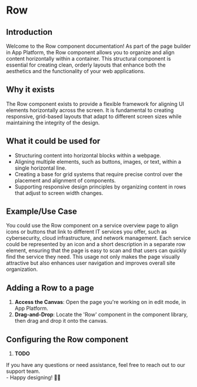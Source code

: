 # Row

## Introduction

Welcome to the Row component documentation! As part of the page builder in App Platform, the Row component allows you to organize and align content horizontally within a container. This structural component is essential for creating clean, orderly layouts that enhance both the aesthetics and the functionality of your web applications.

## **Why it exists**

The Row component exists to provide a flexible framework for aligning UI elements horizontally across the screen. It is fundamental to creating responsive, grid-based layouts that adapt to different screen sizes while maintaining the integrity of the design.&#x20;

## What it could be used for

* Structuring content into horizontal blocks within a webpage.
* Aligning multiple elements, such as buttons, images, or text, within a single horizontal line.
* Creating a base for grid systems that require precise control over the placement and alignment of components.
* Supporting responsive design principles by organizing content in rows that adjust to screen width changes.

## **Example/Use Case**

You could use the Row component on a service overview page to align icons or buttons that link to different IT services you offer, such as cybersecurity, cloud infrastructure, and network management. Each service could be represented by an icon and a short description in a separate row element, ensuring that the page is easy to scan and that users can quickly find the service they need. This usage not only makes the page visually attractive but also enhances user navigation and improves overall site organization.

## Adding a Row to a page

1. **Access the Canvas**: Open the page you're working on in edit mode, in App Platform.
2. **Drag-and-Drop**: Locate the 'Row' component in the component library, then drag and drop it onto the canvas.

## Configuring the Row component

1. **TODO**



If you have any questions or need assistance, feel free to reach out to our support team.\
&#x20;\- Happy designing! 🎨🚀
